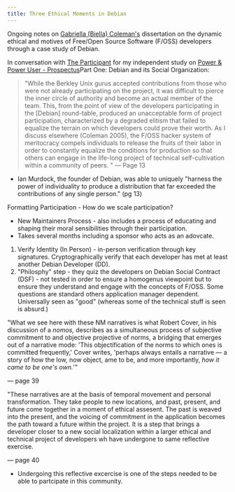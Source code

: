 ```yaml
---
title: Three Ethical Moments in Debian
---
```


Ongoing notes on [Gabriella (Biella) Coleman's](https://gabriellacoleman.org/) dissertation on the dynamic ethical and motives of Free/Open Source Software (F/OSS) developers through a case study of Debian.

In conversation with [The Participant](digital-garden/technology/Independent%20Study/book-notes/The%20Participant.md) for my independent study on [Power & Power User - Prospectus](digital-garden/technology/Independent%20Study/Power%20&%20Power%20User%20-%20Prospectus.md)Part One: Debian and its Social Organization:

> "While the Berkley Unix gurus accepted contributions from those who were not already participating on the project, it was difficult to pierce the inner circle of authority and become an actual member of the team. This, from the point of view of the developers participating in the \[Debian] round-table, produced an unacceptable form of project participation, characterized by a degraded elitism that failed to equalize the terrain on which developers could prove their worth. As I discuss elsewhere (Coleman 2005), the F/OSS hacker system of meritocracy compels individuals to release the fruits of their labor in order to constantly equalize the conditions for production so that others can engage in the life-long project of technical self-cultivation within a community of peers. "
> — Page 13

- Ian Murdock, the founder of Debian, was able to uniquely "harness the power of individuality to produce a distribution that far exceeded the contributions of any single person." (pg 13)

Formatting Participation - How do we scale participation? 
- New Maintainers Process - also includes a process of educating and shaping their moral sensibilities through their participation. 
- Takes several months including a sponsor who acts as an adovcate. 
1. Verify Identity (In Person) - in-person verification through key signatures. Cryptographically verify that each developer has met at least another Debian Developer (DD).
2. "Philosphy" step - they quiz the developers on Debian Social Contract (DSF) - not tested in order to ensure a homogenus viewpoint but to ensure they understand and engage with the concepts of F/OSS. Some questions are standard others application manager dependent. Universally seen as "good" (whereas some of the technical stuff is seen is absurd.)

"What we see here with these NM narratives is what Robert Cover, in his discussion of a *nomos,* describes as a simultaneous process of subjective commitment to and objective projective of norms, a bridging that emerges out of a narrative mode: 'This objectification of the norms to which ones is committed frequently,' Cover writes, 'perhaps always entails a narrative — a story of how the low, now object, ame to be, and more importantly, *how it came to be one's own.*'"

— page 39

"These narratives are at the basis of temporal movement and personal transformation. They take people to new locations, and past, present, and future come together in a moment of ethical assesent. The past is weaved into the present, and the voicing of commitment in the application becomes the path toward a future within the project. It is a step that brings a developer closer to a new social localization within a larger ethical and technical project of developers wh have undergone to same reflective exercise. 

— page 40 

-  Undergoing this reflective excercise is one of the steps needed to be able to partcipate in this community. 